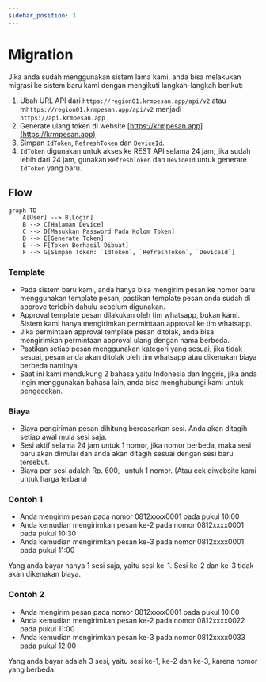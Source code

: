 ```yaml
---
sidebar_position: 3
---
```


# Migration

Jika anda sudah menggunakan sistem lama kami, anda bisa melakukan migrasi ke sistem baru kami dengan mengikuti langkah-langkah berikut:

1. Ubah URL API dari `https://region01.krmpesan.app/api/v2` atau m`https://region01.krmpesan.app/api/v2` menjadi `https://api.krmpesan.app`
2. Generate ulang token di website [https://krmpesan.app](https://krmpesan.app)
3. Simpan `IdToken`, `RefreshToken` dan `DeviceId`.
4. `IdToken` digunakan untuk akses ke REST API selama 24 jam, jika sudah lebih dari 24 jam, gunakan `RefreshToken` dan `DeviceId` untuk generate `IdToken` yang baru.


## Flow

```mermaid
graph TD
    A[User] --> B[Login]
    B --> C[Halaman Device]
    C --> D[Masukkan Password Pada Kolom Token]
    D --> E[Generate Token]
    E --> F[Token Berhasil Dibuat]
    F --> G[Simpan Token: `IdToken`, `RefreshToken`, `DeviceId`]
```

### Template

- Pada sistem baru kami, anda hanya bisa mengirim pesan ke nomor baru menggunakan template pesan, pastikan template pesan anda sudah di approve terlebih dahulu sebelum digunakan.
- Approval template pesan dilakukan oleh tim whatsapp, bukan kami. Sistem kami hanya mengirimkan permintaan approval ke tim whatsapp.
- Jika permintaan approval template pesan ditolak, anda bisa mengirimkan permintaan approval ulang dengan nama berbeda.
- Pastikan setiap pesan menggunakan kategori yang sesuai, jika tidak sesuai, pesan anda akan ditolak oleh tim whatsapp atau dikenakan biaya berbeda nantinya.
- Saat ini kami mendukung 2 bahasa yaitu Indonesia dan Inggris, jika anda ingin menggunakan bahasa lain, anda bisa menghubungi kami untuk pengecekan.


### Biaya

- Biaya pengiriman pesan dihitung berdasarkan sesi. Anda akan ditagih setiap awal mula sesi saja.
- Sesi aktif selama 24 jam untuk 1 nomor, jika nomor berbeda, maka sesi baru akan dimulai dan anda akan ditagih sesuai dengan sesi baru tersebut.
- Biaya per-sesi adalah Rp. 600,- untuk 1 nomor. (Atau cek diwebsite kami untuk harga terbaru)


### Contoh 1

- Anda mengirim pesan pada nomor 0812xxxx0001 pada pukul 10:00
- Anda kemudian mengirimkan pesan ke-2 pada nomor 0812xxxx0001 pada pukul 10:30
- Anda kemudian mengirimkan pesan ke-3 pada nomor 0812xxxx0001 pada pukul 11:00

Yang anda bayar hanya 1 sesi saja, yaitu sesi ke-1. Sesi ke-2 dan ke-3 tidak akan dikenakan biaya.

### Contoh 2

- Anda mengirim pesan pada nomor 0812xxxx0001 pada pukul 10:00
- Anda kemudian mengirimkan pesan ke-2 pada nomor 0812xxxx0022 pada pukul 11:00
- Anda kemudian mengirimkan pesan ke-3 pada nomor 0812xxxx0033 pada pukul 12:00

Yang anda bayar adalah 3 sesi, yaitu sesi ke-1, ke-2 dan ke-3, karena nomor yang berbeda.
